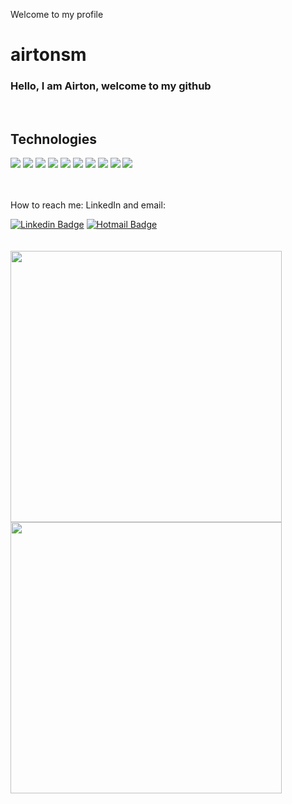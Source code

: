 Welcome to my profile 

# airtonsm

### Hello, I am Airton, welcome to my github

<br>

## Technologies

<div text-align="justify">
<img src="https://img.shields.io/badge/JAVA-FF0000?style=for-the-badge&logo=JAVA&logoColor=white&labelColor=FF0000" />
<img src="https://img.shields.io/badge/spring boot-91FF49?style=for-the-badge&logo=spring&logoColor=5C290E&labelColor=91FF49" />
<img src="https://img.shields.io/badge/HEROKU-d77df2?style=for-the-badge&logo=HEROKU&logoColor=fff&labelColor=d77df2" />
<img src="https://img.shields.io/badge/Js-FFDC0B?style=for-the-badge&logo=javascript&logoColor=000&labelColor=FFDC0B" />
<img src="https://img.shields.io/badge/html%205-e85417?style=for-the-badge&logo=html5&logoColor=white&labelColor=e85417" />
<img src="https://img.shields.io/badge/CSS%203-5188FE?style=for-the-badge&logo=css3&logoColor=white&labelColor=5188FE" />
<img src="https://img.shields.io/badge/MySQL-blue?style=for-the-badge&logo=mysql&logoColor=white&labelColor=blue" />
<img src="https://img.shields.io/badge/POSTGRESQL-blue?style=for-the-badge&logo=POSTGRES&logoColor=white&labelColor=blue" />
<img src="https://img.shields.io/badge/POSTMAN-ec843b?style=for-the-badge&logo=POSTMAN&logoColor=white&labelColor=ec843b" />
<img src="https://img.shields.io/badge/INSOMNIA-purple?style=for-the-badge&logo=INSOMNIA&logoColor=white&labelColor=purple" />

</div>

<br>
<br>

<!-- - I’m currently working on ... -->




How to reach me: LinkedIn and email:

[![Linkedin Badge](https://img.shields.io/badge/LinkedIn-1781EB?style=for-the-badge&logo=linkedin&logoColor=fff&labelColor=1781EB)](https://www.linkedin.com/in/jos%C3%A9-airton-silva-morais-285a90192/) [![Hotmail Badge](https://img.shields.io/badge/gmail-FF0000?style=for-the-badge&logo=gmail&logoColor=fff&labelColor=FF0000)](mailto:airtonsmorais28@gmail.com)
<br>
<br>
<br>
<img width="434px" src="https://github-readme-stats.vercel.app/api?username=airtonsm&hide=contribs,prs" />
<img width="434px" src="https://github-readme-stats.vercel.app/api/top-langs/?username=airtonsm&langs_count=8)](https://github.com/airtonsm/github-readme-statsl" />


